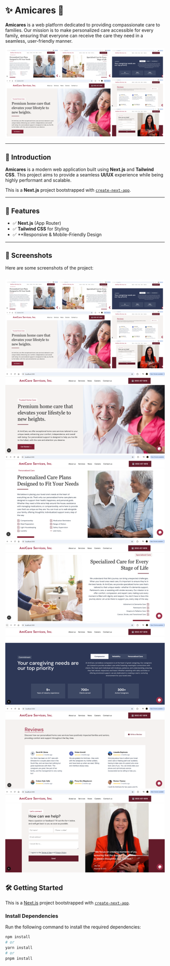 # ✨ **Amicares** 🌟

**Amicares** is a web platform dedicated to providing compassionate care to families. Our mission is to make personalized care accessible for every family, ensuring that everyone can receive the care they need in a seamless, user-friendly manner.

![Amicares Screenshot](https://github.com/Silent-Child13/amicares/blob/535c1a62f04b2ebfd71179dae2fa4ed1b6a726e9/amicares/public/Screenshots/photo-collage.png.png)

---

## 🚀 **Introduction**

**Amicares** is a modern web application built using **Next.js** and **Tailwind CSS**. This project aims to provide a seamless **UI/UX** experience while being highly performant and scalable.

This is a **Next.js** project bootstrapped with [`create-next-app`](https://github.com/vercel/next.js/tree/canary/packages/create-next-app).

---

## 🎨 **Features**

- ✅ **Next.js** (App Router)
- ✅ **Tailwind CSS** for Styling
- ✅ **Responsive & Mobile-Friendly Design

---

## 📸 **Screenshots**

Here are some screenshots of the project:

![image alt](https://github.com/Silent-Child13/amicares/blob/4b4f9aee6ec15a75128c74d93c4274d8487189cf/amicares/public/Screenshots/photo-collage.png.png)
![iamge alt](https://github.com/Silent-Child13/amicares/blob/79f9476f4eab54296e29d8ff4b120cefb5072eb2/amicares/public/Screenshots/ss1.png)
![iamge alt](https://github.com/Silent-Child13/amicares/blob/79f9476f4eab54296e29d8ff4b120cefb5072eb2/amicares/public/Screenshots/ss2.png)
![iamge alt](https://github.com/Silent-Child13/amicares/blob/79f9476f4eab54296e29d8ff4b120cefb5072eb2/amicares/public/Screenshots/ss3.png)
![iamge alt](https://github.com/Silent-Child13/amicares/blob/79f9476f4eab54296e29d8ff4b120cefb5072eb2/amicares/public/Screenshots/ss4.png)
![iamge alt](https://github.com/Silent-Child13/amicares/blob/79f9476f4eab54296e29d8ff4b120cefb5072eb2/amicares/public/Screenshots/ss5.png)
![iamge alt](https://github.com/Silent-Child13/amicares/blob/79f9476f4eab54296e29d8ff4b120cefb5072eb2/amicares/public/Screenshots/ss6.png)
---

## 🛠 **Getting Started**

This is a [Next.js](https://nextjs.org) project bootstrapped with [`create-next-app`](https://github.com/vercel/next.js/tree/canary/packages/create-next-app).

### Install Dependencies

Run the following command to install the required dependencies:

```bash
npm install
# or
yarn install
# or
pnpm install
